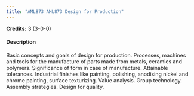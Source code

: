 ```yaml
---
title: "AML873 AML873 Design for Production"
---
```

**Credits:** 3 (3-0-0)

#### Description
Basic concepts and goals of design for production. Processes, machines and tools for the manufacture of parts made from metals, ceramics and polymers. Significance of form in case of manufacture. Attainable tolerances. Industrial finishes like painting, polishing, anodising nickel and chrome painting, surface texturizing. Value analysis. Group technology. Assembly strategies. Design for quality.